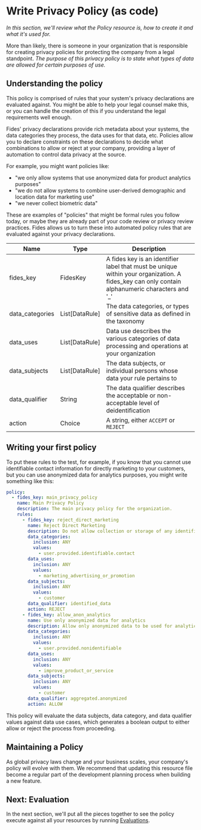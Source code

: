 # Write Privacy Policy (as code)
_In this section, we'll review what the Policy resource is, how to create it and what it's used for._

More than likely, there is someone in your organization that is responsible for creating privacy policies for protecting the company from a legal standpoint. *The purpose of this privacy policy is to state what types of data are allowed for certain purposes of use.* 

## Understanding the policy
This policy is comprised of rules that your system's privacy declarations are evaluated against. You might be able to help your legal counsel make this, or you can handle the creation of this if you understand the legal requirements well enough. 

Fides' privacy declarations provide rich metadata about your systems, the data categories they process, the data uses for that data, etc. Policies allow you to declare constraints on these declarations to decide what combinations to allow or reject at your company, providing a layer of automation to control data privacy at the source.

For example, you might want policies like:
- "we only allow systems that use anonymized data for product analytics purposes"
- "we do not allow systems to combine user-derived demographic and location data for marketing use"
- "we never collect biometric data"

These are examples of "policies" that might be formal rules you follow today, or maybe they are already part of your code review or privacy review practices. Fides allows us to turn these into automated policy rules that are evaluated against your privacy declarations.


| Name | Type | Description |
| --- | --- | --- |
| fides_key | FidesKey | A fides key is an identifier label that must be unique within your organization. A fides_key can only contain alphanumeric characters and '_' ||
| data_categories | List[DataRule] | The data categories, or types of sensitive data as defined in the taxonomy |
| data_uses | List[DataRule] | Data use describes the various categories of data processing and operations at your organization |
| data_subjects | List[DataRule] | The data subjects, or individual persons whose data your rule pertains to |
| data_qualifier | String | The data qualifier describes the acceptable or non-acceptable level of deidentification |
| action | Choice | A string, either `ACCEPT` or `REJECT` |

## Writing your first policy

To put these rules to the test, for example, if you know that you cannot use identifiable contact information for directly marketing to your customers, but you can use anonymized data for analytics purposes, you might write something like this: 

```yaml
policy:
  - fides_key: main_privacy_policy
    name: Main Privacy Policy
    description: The main privacy policy for the organization.
    rules:
      - fides_key: reject_direct_marketing
        name: Reject Direct Marketing
        description: Do not allow collection or storage of any identifiable contact info to use for marketing.
        data_categories:
          inclusion: ANY
          values:
            - user.provided.identifiable.contact
        data_uses:
          inclusion: ANY
          values:
            - marketing_advertising_or_promotion
        data_subjects:
          inclusion: ANY
          values:
            - customer
        data_qualifier: identified_data
        action: REJECT
      - fides_key: allow_anon_analytics
        name: Use only anonymized data for analytics
        description: Allow only anonymized data to be used for analytics purposes.
        data_categories:
          inclusion: ANY
          values:
            - user.provided.nonidentifiable
        data_uses:
          inclusion: ANY
          values:
            - improve_product_or_service
        data_subjects:
          inclusion: ANY
          values:
            - customer
        data_qualifier: aggregated.anonymized
        action: ALLOW
```

This policy will evaluate the data subjects, data category, and data qualifier values against data use cases, which generates a boolean output to either allow or reject the process from proceeding. 


## Maintaining a Policy 
As global privacy laws change and your business scales, your company's policy will evolve with them. We recommend that updating this resource file become a regular part of the development planning process when building a new feature. 

## Next: Evaluation
In the next section, we'll put all the pieces together to see the policy execute against all your resources by running [Evaluations](evaluate.md).